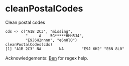 # cleanPostalCodes
Clean postal codes

```{r}
cds <- c("A1B 2C3", "missing",
         "---  A    5G*****HHH5J4",
         "E9J6H2nnnn", "e6n8l0")
cleanPostalCodes(cds)
[1] "A1B 2C3" NA        NA        "E9J 6H2" "E6N 8L0"
```

Acknowledgements: [Ben](https://github.com/benrifkind) for regex help.
